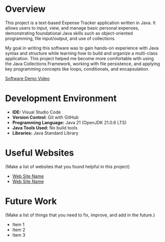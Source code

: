 # Overview


This project is a text-based Expense Tracker application written in Java. It allows users to input, view, and manage basic personal expenses, demonstrating foundational Java skills such as object-oriented programming, file input/output, and use of collections.

My goal in writing this software was to gain hands-on experience with Java syntax and structure while learning how to build and organize a multi-class application. This project helped me become more comfortable with using the Java Collections Framework, working with file persistence, and applying key programming concepts like loops, conditionals, and encapsulation.

[Software Demo Video](http://youtube.link.goes.here)

# Development Environment

- **IDE:** Visual Studio Code  
- **Version Control:** Git with GitHub  
- **Programming Language:** Java 21 (OpenJDK 21.0.6 LTS)  
- **Java Tools Used:** No build tools  
- **Libraries:** Java Standard Library  

# Useful Websites

{Make a list of websites that you found helpful in this project}

- [Web Site Name](http://url.link.goes.here)
- [Web Site Name](http://url.link.goes.here)

# Future Work

{Make a list of things that you need to fix, improve, and add in the future.}

- Item 1
- Item 2
- Item 3
